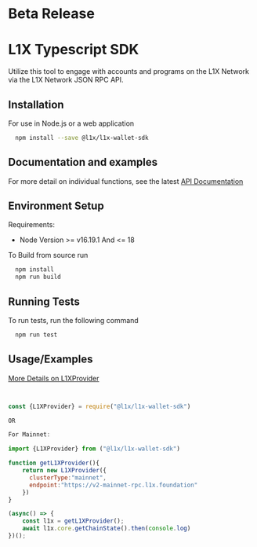 # Beta Release
# L1X Typescript SDK


Utilize this tool to engage with accounts and programs on the L1X Network via the L1X Network JSON RPC API.
## Installation


For use in Node.js or a web application

```bash
  npm install --save @l1x/l1x-wallet-sdk
```
    
## Documentation and examples

For more detail on individual functions, see the latest [API Documentation](https://github.com/L1X-Foundation/l1x-wallet-sdk/blob/master/docs/index.html)

## Environment Setup

Requirements:

- Node Version >= v16.19.1 And <= 18


To Build from source run

```bash
  npm install
  npm run build
```


## Running Tests

To run tests, run the following command

```bash
  npm run test
```


## Usage/Examples


[More Details on L1XProvider](https://dev9378.d3j4qg1i3nb5w3.amplifyapp.com/classes/L1XProvider.html)
```javascript


const {L1XProvider} = require("@l1x/l1x-wallet-sdk")

OR 

For Mainnet:

import {L1XProvider} from ("@l1x/l1x-wallet-sdk")

function getL1XProvider(){
    return new L1XProvider({
      clusterType:"mainnet",
      endpoint:"https://v2-mainnet-rpc.l1x.foundation"
    })
}

(async() => {
    const l1x = getL1XProvider();
    await l1x.core.getChainState().then(console.log)
})();


```

